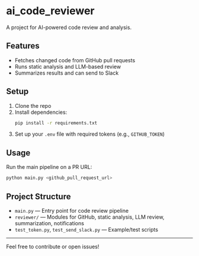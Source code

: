 # ai_code_reviewer

A project for AI-powered code review and analysis.

## Features
- Fetches changed code from GitHub pull requests
- Runs static analysis and LLM-based review
- Summarizes results and can send to Slack

## Setup
1. Clone the repo
2. Install dependencies:
   ```bash
   pip install -r requirements.txt
   ```
3. Set up your `.env` file with required tokens (e.g., `GITHUB_TOKEN`)

## Usage
Run the main pipeline on a PR URL:
```bash
python main.py <github_pull_request_url>
```

## Project Structure
- `main.py` — Entry point for code review pipeline
- `reviewer/` — Modules for GitHub, static analysis, LLM review, summarization, notifications
- `test_token.py`, `test_send_slack.py` — Example/test scripts

---
Feel free to contribute or open issues!
